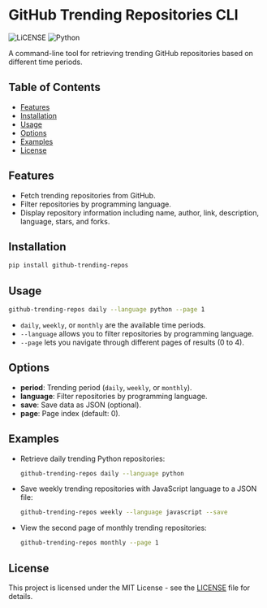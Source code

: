 # GitHub Trending Repositories CLI

![LiCENSE](https://img.shields.io/badge/License-MIT-green?labelColor=blue-green&style=flat) ![Python](https://img.shields.io/badge/Python-blue?style=flat)

A command-line tool for retrieving trending GitHub repositories based on different time periods.

## Table of Contents

- [Features](#features)
- [Installation](#installation)
- [Usage](#usage)
- [Options](#options)
- [Examples](#examples)
- [License](#license)

## Features

- Fetch trending repositories from GitHub.
- Filter repositories by programming language.
- Display repository information including name, author, link, description, language, stars, and forks.

## Installation

```bash
pip install github-trending-repos
```

## Usage

```bash
github-trending-repos daily --language python --page 1
```

- `daily`, `weekly`, or `monthly` are the available time periods.
- `--language` allows you to filter repositories by programming language.
- `--page` lets you navigate through different pages of results (0 to 4).

## Options

- **period**: Trending period (`daily`, `weekly`, or `monthly`).
- **language**: Filter repositories by programming language.
- **save**: Save data as JSON (optional).
- **page**: Page index (default: 0).

## Examples

- Retrieve daily trending Python repositories:

  ```bash
  github-trending-repos daily --language python
  ```

- Save weekly trending repositories with JavaScript language to a JSON file:

  ```bash
  github-trending-repos weekly --language javascript --save
  ```

- View the second page of monthly trending repositories:

  ```bash
  github-trending-repos monthly --page 1
  ```

## License

This project is licensed under the MIT License - see the [LICENSE](https://github.com/kok-s0s/github_trending_repos_cli/blob/main/LICENSE) file for details.
